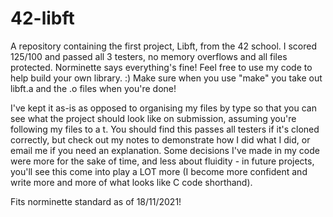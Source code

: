 # 42-libft

A repository containing the first project, Libft, from the 42 school. I scored 125/100 and passed all 3 testers, no memory overflows and all files protected. Norminette says everything's fine! Feel free to use my code to help build your own library. :) Make sure when you use "make" you take out libft.a and the .o files when you're done!

I've kept it as-is as opposed to organising my files by type so that you can see what the project should look like on submission, assuming you're following my files to a t. You should find this passes all testers if it's cloned correctly, but check out my notes to demonstrate how I did what I did, or email me if you need an explanation. Some decisions I've made in my code were more for the sake of time, and less about fluidity - in future projects, you'll see this come into play a LOT more (I become more confident and write more and more of what looks like C code shorthand).

Fits norminette standard as of 18/11/2021!
